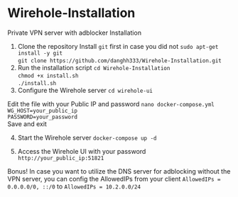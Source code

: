 # Wirehole-Installation
Private VPN server with adblocker
Installation
1. Clone the repository
Install `git` first in case you did not
`sudo apt-get install -y git`<br />
`git clone https://github.com/danghh333/Wirehole-Installation.git`<br />
2. Run the installation script
    `cd Wirehole-Installation`<br />
    `chmod +x install.sh`<br />
    `./install.sh`<br />
3. Configure the Wirehole server
`cd wirehole-ui`<br />
   
Edit the file with your Public IP and password
`nano docker-compose.yml`<br />
`WG_HOST=your_public_ip`<br />
`PASSWORD=your_password`<br />
Save and exit

4. Start the Wirehole server
`docker-compose up -d`<br />

5. Access the Wirehole UI with your password
`http://your_public_ip:51821`<br />

Bonus!
In case you want to utilize the DNS server for adblocking without the VPN server, you can config the AllowedIPs from your client
`AllowedIPs = 0.0.0.0/0, ::/0` to `AllowedIPs = 10.2.0.0/24`<br />



